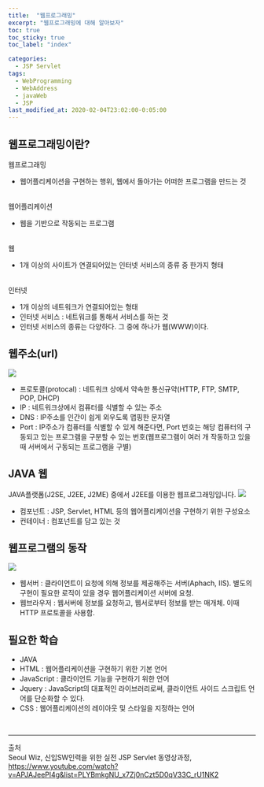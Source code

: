 ```yaml
---
title:  "웹프로그래밍"
excerpt: "웹프로그래밍에 대해 알아보자"
toc: true
toc_sticky: true
toc_label: "index"

categories:
  - JSP Servlet
tags:
  - WebProgramming
  - WebAddress
  - javaWeb
  - JSP
last_modified_at: 2020-02-04T23:02:00-0:05:00
---
```


## 웹프로그래밍이란?
웹프로그래밍<br/>
- 웹어플리케이션을 구현하는 행위, 웹에서 돌아가는 어떠한 프로그램을 만드는 것<br/><br/>

웹어플리케이션<br/> 
- 웹을 기반으로 작동되는 프로그램<br/><br/>

웹<br/> 
- 1개 이상의 사이트가 연결되어있는 인터넷 서비스의 종류 중 한가지 형태<br/><br/>

인터넷<br/> 
- 1개 이상의 네트워크가 연결되어있는 형태<br/>
- 인터넷 서비스 : 네트워크를 통해서 서비스를 하는 것<br/>
- 인터넷 서비스의 종류는 다양하다. 그 중에 하나가 웹(WWW)이다.<br/>


## 웹주소(url)
![](https://kimmy100b.github.io/assets/images/JSP/01-01.jpg)
<br/>
- 프로토콜(protocal) : 네트워크 상에서 약속한 통신규약(HTTP, FTP, SMTP, POP, DHCP)<br/>
- IP : 네트워크상에서 컴퓨터를 식별할 수 있는 주소<br/>
- DNS : IP주소를 인간이 쉽게 외우도록 맵핑한 문자열<br/>
- Port : IP주소가 컴퓨터를 식별할 수 있게 해준다면, Port 번호는 해당 컴퓨터의 구동되고 있는 프로그램을 구분할 수 있는 번호(웹프로그램이 여러 개 작동하고 있을 때 서버에서 구동되는 프로그램을 구별)<br/>

## JAVA 웹
JAVA플랫폼(J2SE, J2EE, J2ME) 중에서 J2EE를 이용한 웹프로그래밍입니다.
![](https://kimmy100b.github.io/assets/images/JSP/01-02.jpg)
<br/>
- 컴포넌트 : JSP, Servlet, HTML 등의 웹어플리케이션을 구현하기 위한 구성요소
- 컨테이너 : 컴포넌트를 담고 있는 것

## 웹프로그램의 동작
![](https://kimmy100b.github.io/assets/images/JSP/01-03.jpg)
<br/>
- 웹서버 : 클라이언트이 요청에 의해 정보를 제공해주는 서버(Aphach, IIS). 별도의 구현이 필요한 로직이 있을 경우 웹어플리케이션 서버에 요청.
- 웹브라우저 : 웹서버에 정보를 요청하고, 웹서로부터 정보를 받는 매개체. 이때 HTTP 프로토콜을 사용함.


## 필요한 학습
- JAVA 
- HTML : 웹어플리케이션을 구현하기 위한 기본 언어
- JavaScript : 클라이언트 기능을 구현하기 위한 언어
- Jquery : JavaScript의 대표적인 라이브러리로써, 클라이언트 사이드 스크립트 언어를 단순화할 수 있다.
- CSS : 웹어플리케이션의 레이아웃 및 스타일을 지정하는 언어<br/>
<br/>

- - -
출처<br/>
Seoul Wiz, 신입SW인력을 위한 실전 JSP Servlet 동영상과정, https://www.youtube.com/watch?v=APJAJeePl4g&list=PLYBmkgNU_x7Zj0nCzt5D0qV33C_rU1NK2<br/>





